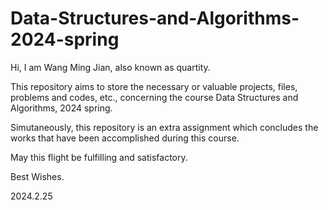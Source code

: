 # Data-Structures-and-Algorithms-2024-spring
Hi, I am Wang Ming Jian, also known as quartity.

This repository aims to store the necessary or valuable projects, files, problems and codes, etc., concerning the course Data Structures and Algorithms, 2024 spring.

Simutaneously, this repository is an extra assignment which concludes the works that have been accomplished during this course.

May this flight be fulfilling and satisfactory.

Best Wishes. 

2024.2.25
